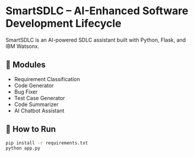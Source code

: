 # SmartSDLC – AI-Enhanced Software Development Lifecycle

SmartSDLC is an AI-powered SDLC assistant built with Python, Flask, and IBM Watsonx.

## 🔧 Modules
- Requirement Classification
- Code Generator
- Bug Fixer
- Test Case Generator
- Code Summarizer
- AI Chatbot Assistant

## 🚀 How to Run
```bash
pip install -r requirements.txt
python app.py
